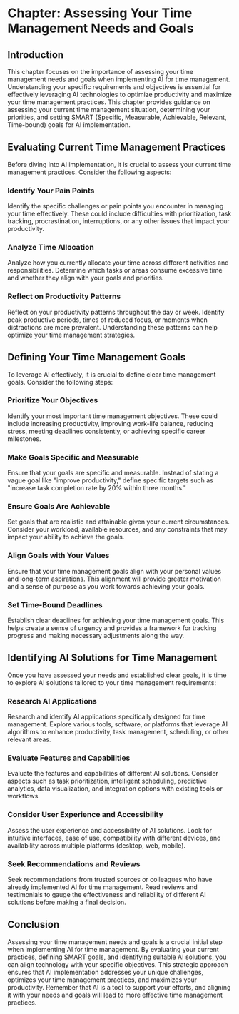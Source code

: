 Chapter: Assessing Your Time Management Needs and Goals
=======================================================

Introduction
------------

This chapter focuses on the importance of assessing your time management needs and goals when implementing AI for time management. Understanding your specific requirements and objectives is essential for effectively leveraging AI technologies to optimize productivity and maximize your time management practices. This chapter provides guidance on assessing your current time management situation, determining your priorities, and setting SMART (Specific, Measurable, Achievable, Relevant, Time-bound) goals for AI implementation.

Evaluating Current Time Management Practices
--------------------------------------------

Before diving into AI implementation, it is crucial to assess your current time management practices. Consider the following aspects:

### Identify Your Pain Points

Identify the specific challenges or pain points you encounter in managing your time effectively. These could include difficulties with prioritization, task tracking, procrastination, interruptions, or any other issues that impact your productivity.

### Analyze Time Allocation

Analyze how you currently allocate your time across different activities and responsibilities. Determine which tasks or areas consume excessive time and whether they align with your goals and priorities.

### Reflect on Productivity Patterns

Reflect on your productivity patterns throughout the day or week. Identify peak productive periods, times of reduced focus, or moments when distractions are more prevalent. Understanding these patterns can help optimize your time management strategies.

Defining Your Time Management Goals
-----------------------------------

To leverage AI effectively, it is crucial to define clear time management goals. Consider the following steps:

### Prioritize Your Objectives

Identify your most important time management objectives. These could include increasing productivity, improving work-life balance, reducing stress, meeting deadlines consistently, or achieving specific career milestones.

### Make Goals Specific and Measurable

Ensure that your goals are specific and measurable. Instead of stating a vague goal like "improve productivity," define specific targets such as "increase task completion rate by 20% within three months."

### Ensure Goals Are Achievable

Set goals that are realistic and attainable given your current circumstances. Consider your workload, available resources, and any constraints that may impact your ability to achieve the goals.

### Align Goals with Your Values

Ensure that your time management goals align with your personal values and long-term aspirations. This alignment will provide greater motivation and a sense of purpose as you work towards achieving your goals.

### Set Time-Bound Deadlines

Establish clear deadlines for achieving your time management goals. This helps create a sense of urgency and provides a framework for tracking progress and making necessary adjustments along the way.

Identifying AI Solutions for Time Management
--------------------------------------------

Once you have assessed your needs and established clear goals, it is time to explore AI solutions tailored to your time management requirements:

### Research AI Applications

Research and identify AI applications specifically designed for time management. Explore various tools, software, or platforms that leverage AI algorithms to enhance productivity, task management, scheduling, or other relevant areas.

### Evaluate Features and Capabilities

Evaluate the features and capabilities of different AI solutions. Consider aspects such as task prioritization, intelligent scheduling, predictive analytics, data visualization, and integration options with existing tools or workflows.

### Consider User Experience and Accessibility

Assess the user experience and accessibility of AI solutions. Look for intuitive interfaces, ease of use, compatibility with different devices, and availability across multiple platforms (desktop, web, mobile).

### Seek Recommendations and Reviews

Seek recommendations from trusted sources or colleagues who have already implemented AI for time management. Read reviews and testimonials to gauge the effectiveness and reliability of different AI solutions before making a final decision.

Conclusion
----------

Assessing your time management needs and goals is a crucial initial step when implementing AI for time management. By evaluating your current practices, defining SMART goals, and identifying suitable AI solutions, you can align technology with your specific objectives. This strategic approach ensures that AI implementation addresses your unique challenges, optimizes your time management practices, and maximizes your productivity. Remember that AI is a tool to support your efforts, and aligning it with your needs and goals will lead to more effective time management practices.
